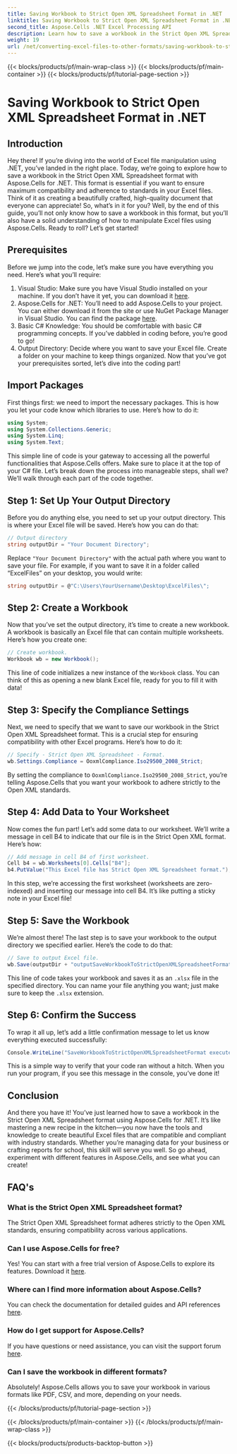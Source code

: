 ```yaml
---
title: Saving Workbook to Strict Open XML Spreadsheet Format in .NET
linktitle: Saving Workbook to Strict Open XML Spreadsheet Format in .NET
second_title: Aspose.Cells .NET Excel Processing API
description: Learn how to save a workbook in the Strict Open XML Spreadsheet format using Aspose.Cells for .NET in this detailed tutorial.
weight: 19
url: /net/converting-excel-files-to-other-formats/saving-workbook-to-strict-open-xml-spreadsheet-format/
---
```


{{< blocks/products/pf/main-wrap-class >}}
{{< blocks/products/pf/main-container >}}
{{< blocks/products/pf/tutorial-page-section >}}

# Saving Workbook to Strict Open XML Spreadsheet Format in .NET

## Introduction
Hey there! If you’re diving into the world of Excel file manipulation using .NET, you’ve landed in the right place. Today, we’re going to explore how to save a workbook in the Strict Open XML Spreadsheet format with Aspose.Cells for .NET. This format is essential if you want to ensure maximum compatibility and adherence to standards in your Excel files. Think of it as creating a beautifully crafted, high-quality document that everyone can appreciate!
So, what’s in it for you? Well, by the end of this guide, you’ll not only know how to save a workbook in this format, but you’ll also have a solid understanding of how to manipulate Excel files using Aspose.Cells. Ready to roll? Let’s get started!
## Prerequisites
Before we jump into the code, let’s make sure you have everything you need. Here’s what you’ll require:
1. Visual Studio: Make sure you have Visual Studio installed on your machine. If you don’t have it yet, you can download it [here](https://visualstudio.microsoft.com/).
2. Aspose.Cells for .NET: You’ll need to add Aspose.Cells to your project. You can either download it from the site or use NuGet Package Manager in Visual Studio. You can find the package [here](https://releases.aspose.com/cells/net/).
3. Basic C# Knowledge: You should be comfortable with basic C# programming concepts. If you’ve dabbled in coding before, you’re good to go!
4. Output Directory: Decide where you want to save your Excel file. Create a folder on your machine to keep things organized.
Now that you’ve got your prerequisites sorted, let’s dive into the coding part!
## Import Packages
First things first: we need to import the necessary packages. This is how you let your code know which libraries to use. Here’s how to do it:
```csharp
using System;
using System.Collections.Generic;
using System.Linq;
using System.Text;
```
This simple line of code is your gateway to accessing all the powerful functionalities that Aspose.Cells offers. Make sure to place it at the top of your C# file. 
Let’s break down the process into manageable steps, shall we? We’ll walk through each part of the code together.
## Step 1: Set Up Your Output Directory
Before you do anything else, you need to set up your output directory. This is where your Excel file will be saved. Here’s how you can do that:
```csharp
// Output directory
string outputDir = "Your Document Directory";
```
Replace `"Your Document Directory"` with the actual path where you want to save your file. For example, if you want to save it in a folder called “ExcelFiles” on your desktop, you would write:
```csharp
string outputDir = @"C:\Users\YourUsername\Desktop\ExcelFiles\";
```
## Step 2: Create a Workbook
Now that you’ve set the output directory, it’s time to create a new workbook. A workbook is basically an Excel file that can contain multiple worksheets. Here’s how you create one:
```csharp
// Create workbook.
Workbook wb = new Workbook();
```
This line of code initializes a new instance of the `Workbook` class. You can think of this as opening a new blank Excel file, ready for you to fill it with data!
## Step 3: Specify the Compliance Settings
Next, we need to specify that we want to save our workbook in the Strict Open XML Spreadsheet format. This is a crucial step for ensuring compatibility with other Excel programs. Here’s how to do it:
```csharp
// Specify - Strict Open XML Spreadsheet - Format.
wb.Settings.Compliance = OoxmlCompliance.Iso29500_2008_Strict;
```
By setting the compliance to `OoxmlCompliance.Iso29500_2008_Strict`, you’re telling Aspose.Cells that you want your workbook to adhere strictly to the Open XML standards.
## Step 4: Add Data to Your Worksheet
Now comes the fun part! Let’s add some data to our worksheet. We’ll write a message in cell B4 to indicate that our file is in the Strict Open XML format. Here’s how:
```csharp
// Add message in cell B4 of first worksheet.
Cell b4 = wb.Worksheets[0].Cells["B4"];
b4.PutValue("This Excel file has Strict Open XML Spreadsheet format.");
```
In this step, we’re accessing the first worksheet (worksheets are zero-indexed) and inserting our message into cell B4. It’s like putting a sticky note in your Excel file!
## Step 5: Save the Workbook
We’re almost there! The last step is to save your workbook to the output directory we specified earlier. Here’s the code to do that:
```csharp
// Save to output Excel file.
wb.Save(outputDir + "outputSaveWorkbookToStrictOpenXMLSpreadsheetFormat.xlsx", SaveFormat.Xlsx);
```
This line of code takes your workbook and saves it as an `.xlsx` file in the specified directory. You can name your file anything you want; just make sure to keep the `.xlsx` extension.
## Step 6: Confirm the Success
To wrap it all up, let’s add a little confirmation message to let us know everything executed successfully:
```csharp
Console.WriteLine("SaveWorkbookToStrictOpenXMLSpreadsheetFormat executed successfully.");
```
This is a simple way to verify that your code ran without a hitch. When you run your program, if you see this message in the console, you’ve done it!
## Conclusion
And there you have it! You’ve just learned how to save a workbook in the Strict Open XML Spreadsheet format using Aspose.Cells for .NET. It’s like mastering a new recipe in the kitchen—you now have the tools and knowledge to create beautiful Excel files that are compatible and compliant with industry standards.
Whether you’re managing data for your business or crafting reports for school, this skill will serve you well. So go ahead, experiment with different features in Aspose.Cells, and see what you can create!
## FAQ's
### What is the Strict Open XML Spreadsheet format?
The Strict Open XML Spreadsheet format adheres strictly to the Open XML standards, ensuring compatibility across various applications.
### Can I use Aspose.Cells for free?
Yes! You can start with a free trial version of Aspose.Cells to explore its features. Download it [here](https://releases.aspose.com/).
### Where can I find more information about Aspose.Cells?
You can check the documentation for detailed guides and API references [here](https://reference.aspose.com/cells/net/).
### How do I get support for Aspose.Cells?
If you have questions or need assistance, you can visit the support forum [here](https://forum.aspose.com/c/cells/9).
### Can I save the workbook in different formats?
Absolutely! Aspose.Cells allows you to save your workbook in various formats like PDF, CSV, and more, depending on your needs.

{{< /blocks/products/pf/tutorial-page-section >}}

{{< /blocks/products/pf/main-container >}}
{{< /blocks/products/pf/main-wrap-class >}}

{{< blocks/products/products-backtop-button >}}
